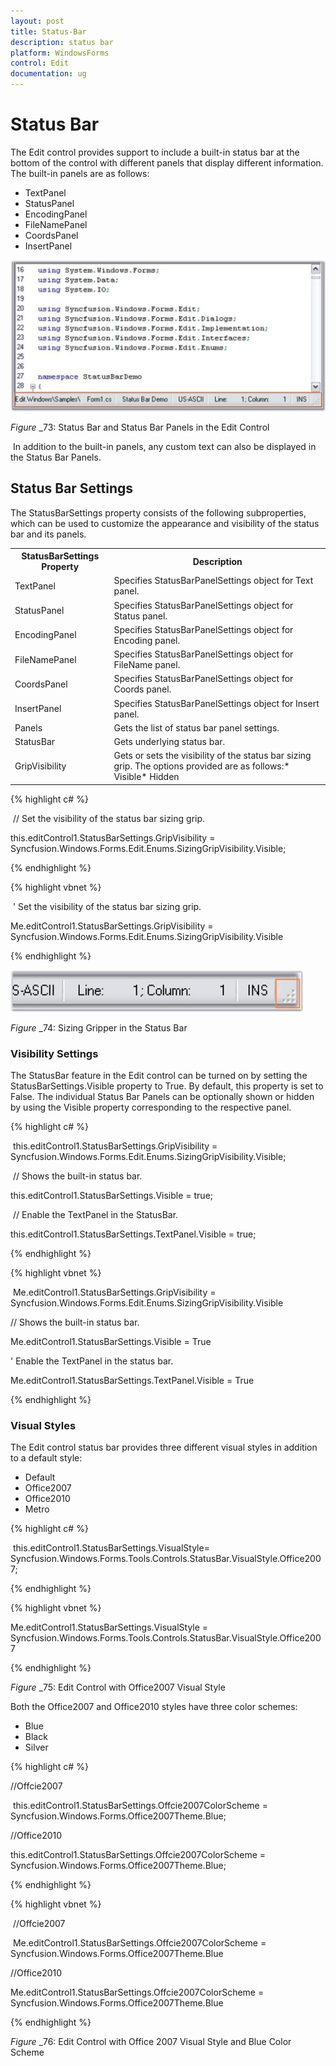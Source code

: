 ```yaml
---
layout: post
title: Status-Bar
description: status bar
platform: WindowsForms
control: Edit
documentation: ug
---
```


# Status Bar

The Edit control provides support to include a built-in status bar at the bottom of the control with different panels that display different information. The built-in panels are as follows:



* TextPanel
* StatusPanel
* EncodingPanel
* FileNamePanel
* CoordsPanel
* InsertPanel



![](Status-Bar_images/Status-Bar_img1.png)



_Figure_ _73: Status Bar and Status Bar Panels in the Edit Control



 In addition to the built-in panels, any custom text can also be displayed in the Status Bar Panels.



## Status Bar Settings

The StatusBarSettings property consists of the following subproperties, which can be used to customize the appearance and visibility of the status bar and its panels.



<table>
<tr>
<th>
StatusBarSettings Property</th><th>
Description</th></tr>
<tr>
<td>
TextPanel</td><td>
Specifies StatusBarPanelSettings object for Text panel.</td></tr>
<tr>
<td>
StatusPanel</td><td>
Specifies StatusBarPanelSettings object for Status panel.</td></tr>
<tr>
<td>
EncodingPanel</td><td>
Specifies StatusBarPanelSettings object for Encoding panel.</td></tr>
<tr>
<td>
FileNamePanel</td><td>
Specifies StatusBarPanelSettings object for FileName panel.</td></tr>
<tr>
<td>
CoordsPanel</td><td>
Specifies StatusBarPanelSettings object for Coords panel.</td></tr>
<tr>
<td>
InsertPanel</td><td>
Specifies StatusBarPanelSettings object for Insert panel.</td></tr>
<tr>
<td>
Panels</td><td>
Gets the list of status bar panel settings.</td></tr>
<tr>
<td>
StatusBar</td><td>
Gets underlying status bar.</td></tr>
<tr>
<td>
GripVisibility</td><td>
Gets or sets the visibility of the status bar sizing grip. The options provided are as follows:* Visible* Hidden</td></tr>
</table>





{% highlight c# %}

 // Set the visibility of the status bar sizing grip.

this.editControl1.StatusBarSettings.GripVisibility = Syncfusion.Windows.Forms.Edit.Enums.SizingGripVisibility.Visible;

{% endhighlight %}

{% highlight vbnet %}

 ' Set the visibility of the status bar sizing grip.

Me.editControl1.StatusBarSettings.GripVisibility = Syncfusion.Windows.Forms.Edit.Enums.SizingGripVisibility.Visible

{% endhighlight %}

![](Status-Bar_images/Status-Bar_img2.png)



_Figure_ _74: Sizing Gripper in the Status Bar



### Visibility Settings 

The StatusBar feature in the Edit control can be turned on by setting the StatusBarSettings.Visible property to True. By default, this property is set to False. The individual Status Bar Panels can be optionally shown or hidden by using the Visible property corresponding to the respective panel.



{% highlight c# %}

 this.editControl1.StatusBarSettings.GripVisibility = Syncfusion.Windows.Forms.Edit.Enums.SizingGripVisibility.Visible;

 // Shows the built-in status bar.

this.editControl1.StatusBarSettings.Visible = true;

 // Enable the TextPanel in the StatusBar.

this.editControl1.StatusBarSettings.TextPanel.Visible = true;

{% endhighlight %}

{% highlight vbnet %}

 Me.editControl1.StatusBarSettings.GripVisibility = Syncfusion.Windows.Forms.Edit.Enums.SizingGripVisibility.Visible 



// Shows the built-in status bar.

Me.editControl1.StatusBarSettings.Visible = True



' Enable the TextPanel in the status bar.

Me.editControl1.StatusBarSettings.TextPanel.Visible = True

{% endhighlight %}


### Visual Styles

The Edit control status bar provides three different visual styles in addition to a default style:



* Default
* Office2007
* Office2010
* Metro



{% highlight c# %}

 this.editControl1.StatusBarSettings.VisualStyle= Syncfusion.Windows.Forms.Tools.Controls.StatusBar.VisualStyle.Office2007; 

{% endhighlight %}

{% highlight vbnet %}



Me.editControl1.StatusBarSettings.VisualStyle = Syncfusion.Windows.Forms.Tools.Controls.StatusBar.VisualStyle.Office2007


{% endhighlight %}




_Figure_ _75: Edit Control with Office2007 Visual Style



Both the Office2007 and Office2010 styles have three color schemes:



* Blue
* Black
* Silver



{% highlight c# %}

//Offcie2007

 this.editControl1.StatusBarSettings.Offcie2007ColorScheme = Syncfusion.Windows.Forms.Office2007Theme.Blue;



//Office2010

this.editControl1.StatusBarSettings.Offcie2007ColorScheme = Syncfusion.Windows.Forms.Office2007Theme.Blue;

{% endhighlight %}

{% highlight vbnet %}

 //Offcie2007

 Me.editControl1.StatusBarSettings.Offcie2007ColorScheme = Syncfusion.Windows.Forms.Office2007Theme.Blue



//Office2010

Me.editControl1.StatusBarSettings.Offcie2007ColorScheme = Syncfusion.Windows.Forms.Office2007Theme.Blue

{% endhighlight %}



_Figure_ _76: Edit Control with Office 2007 Visual Style and Blue Color Scheme



